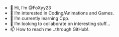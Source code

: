 - 👋 Hi, I’m @FoXyy23
- 👀 I’m interested in Coding/Animations and Games.
- 🌱 I’m currently learning Cpp.
- 💞️ I’m looking to collaborate on interesting stuff...
- 📫 How to reach me ..through GitHub!.

<!---
FoXyy23/FoXyy23 is a ✨ special ✨ repository because its `README.md` (this file) appears on your GitHub profile.
You can click the Preview link to take a look at your changes.
--->

